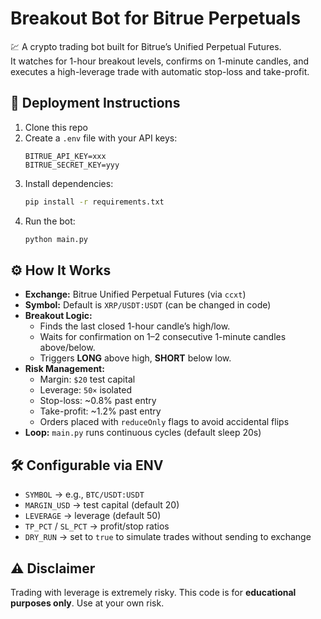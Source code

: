 # Breakout Bot for Bitrue Perpetuals

💹 A crypto trading bot built for Bitrue’s Unified Perpetual Futures.  
It watches for 1-hour breakout levels, confirms on 1-minute candles, and executes a high-leverage trade with automatic stop-loss and take-profit.

## 🚀 Deployment Instructions

1. Clone this repo  
2. Create a `.env` file with your API keys:
    ```
    BITRUE_API_KEY=xxx
    BITRUE_SECRET_KEY=yyy
    ```
3. Install dependencies:
    ```bash
    pip install -r requirements.txt
    ```
4. Run the bot:
    ```bash
    python main.py
    ```

## ⚙️ How It Works
- **Exchange:** Bitrue Unified Perpetual Futures (via `ccxt`)
- **Symbol:** Default is `XRP/USDT:USDT` (can be changed in code)
- **Breakout Logic:**
  - Finds the last closed 1-hour candle’s high/low.
  - Waits for confirmation on 1–2 consecutive 1-minute candles above/below.
  - Triggers **LONG** above high, **SHORT** below low.
- **Risk Management:**
  - Margin: `$20` test capital
  - Leverage: `50×` isolated
  - Stop-loss: ~0.8% past entry
  - Take-profit: ~1.2% past entry
  - Orders placed with `reduceOnly` flags to avoid accidental flips
- **Loop:** `main.py` runs continuous cycles (default sleep 20s)

## 🛠 Configurable via ENV
- `SYMBOL` → e.g., `BTC/USDT:USDT`
- `MARGIN_USD` → test capital (default 20)
- `LEVERAGE` → leverage (default 50)
- `TP_PCT` / `SL_PCT` → profit/stop ratios
- `DRY_RUN` → set to `true` to simulate trades without sending to exchange

## ⚠️ Disclaimer
Trading with leverage is extremely risky. This code is for **educational purposes only**. Use at your own risk.

